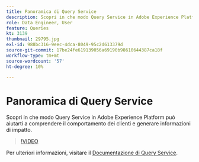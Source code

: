 ```yaml
---
title: Panoramica di Query Service
description: Scopri in che modo Query Service in Adobe Experience Platform può aiutarti a comprendere il comportamento dei clienti e generare informazioni di impatto.
role: Data Engineer, User
feature: Queries
kt: 3139
thumbnail: 29795.jpg
exl-id: 988bc316-9eec-4dca-8049-95c2d613379d
source-git-commit: 17be24fe619139056a69190b98610644387ca18f
workflow-type: tm+mt
source-wordcount: '57'
ht-degree: 10%

---
```


# Panoramica di Query Service

Scopri in che modo Query Service in Adobe Experience Platform può aiutarti a comprendere il comportamento dei clienti e generare informazioni di impatto.

>[!VIDEO](https://video.tv.adobe.com/v/29795?quality=12&learn=on)

Per ulteriori informazioni, visitare il [Documentazione di Query Service](https://experienceleague.adobe.com/docs/experience-platform/query/home.html?lang=it).

